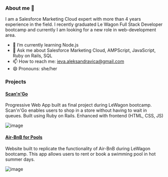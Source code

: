 
<!--
**ievaaleksandravica/ievaaleksandravica** is a ✨ _special_ ✨ repository because its `README.md` (this file) appears on your GitHub profile.

Here are some ideas to get you started:
-->

### About me 👋
I am a Salesforce Marketing Cloud expert with more than 4 years experience in the field. I recently graduated Le Wagon Full Stack Developer bootcamp and currently I am looking for a new role in web-development area.

- 🌱  I’m currently learning Node.js
- 💬  Ask me about Salesforce Marketing Cloud, AMPScript, JavaScript, Ruby on Rails, SQL
- 📫  How to reach me: ieva.aleksandravica@gmail.com
- 😄  Pronouns: she/her


### Projects
#### [Scan'n'Go](https://www.scan-and-go.me/)
Progressive Web App built as final project during LeWagon bootcamp. Scan'n'Go enables users to shop in a store without having to wait in queues. Built using Ruby on Rails. Enhanced with frontend (HTML, CSS, JS)

![image](https://user-images.githubusercontent.com/79845207/135448178-26d6f58a-5f6c-4395-8bf9-615ed7a3c641.png)

#### [Air-BnB for Pools](https://airbnb-for-swimming.herokuapp.com)
Website built to replicate the functionality of Air-BnB during LeWagon bootcamp. This app allows users to rent or book a swimming pool in hot summer days.

![image](https://user-images.githubusercontent.com/79845207/135448024-24b75df0-a07c-40c8-b90f-cac239cfcd5b.png)
